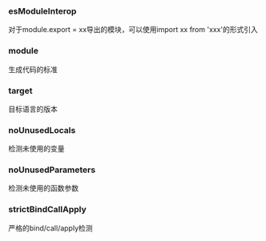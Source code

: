 ### esModuleInterop
对于module.export = xx导出的模块，可以使用import xx from 'xxx'的形式引入
### module
生成代码的标准
### target
目标语言的版本
### noUnusedLocals
检测未使用的变量
### noUnusedParameters
检测未使用的函数参数
### strictBindCallApply
严格的bind/call/apply检测